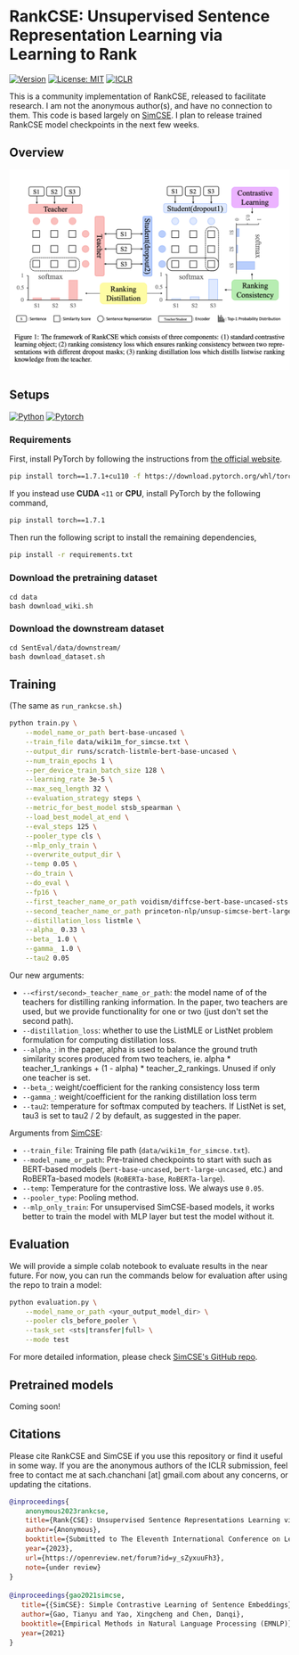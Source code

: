 # RankCSE: Unsupervised Sentence Representation Learning via Learning to Rank

[![Version](https://img.shields.io/badge/Version-v0.1.0-blue?color=FF8000?color=009922)](https://img.shields.io/badge/Version-v0.1.0-blue)
[![License: MIT](https://img.shields.io/badge/License-MIT-orange.svg)](https://opensource.org/licenses/MIT)
[![ICLR](https://img.shields.io/badge/ICLR%20Submission-Under%20Review-blueviolet)](https://openreview.net/forum?id=y_sZyxuuFh3)

This is a community implementation of RankCSE, released to facilitate research. I am not the anonymous author(s), and have no connection to them.
This code is based largely on [SimCSE](https://github.com/princeton-nlp/SimCSE). I plan to release trained RankCSE model checkpoints in the next few weeks.

## Overview
![RankCSE](rankcse.png)

## Setups

[![Python](https://img.shields.io/badge/python-3.8.6-blue?logo=python&logoColor=FED643)](https://www.python.org/downloads/release/python-386/)
[![Pytorch](https://img.shields.io/badge/pytorch-1.7.1-red?logo=pytorch)](https://pytorch.org/get-started/previous-versions/)

### Requirements

First, install PyTorch by following the instructions from [the official website](https://pytorch.org). 

```bash
pip install torch==1.7.1+cu110 -f https://download.pytorch.org/whl/torch_stable.html
```

If you instead use **CUDA** `<11` or **CPU**, install PyTorch by the following command,

```bash
pip install torch==1.7.1
```

Then run the following script to install the remaining dependencies,

```bash
pip install -r requirements.txt
```

### Download the pretraining dataset
```
cd data
bash download_wiki.sh
```

### Download the downstream dataset
```
cd SentEval/data/downstream/
bash download_dataset.sh
```

## Training
(The same as `run_rankcse.sh`.)
```bash
python train.py \
    --model_name_or_path bert-base-uncased \
    --train_file data/wiki1m_for_simcse.txt \
    --output_dir runs/scratch-listmle-bert-base-uncased \
    --num_train_epochs 1 \
    --per_device_train_batch_size 128 \
    --learning_rate 3e-5 \
    --max_seq_length 32 \
    --evaluation_strategy steps \
    --metric_for_best_model stsb_spearman \
    --load_best_model_at_end \
    --eval_steps 125 \
    --pooler_type cls \
    --mlp_only_train \
    --overwrite_output_dir \
    --temp 0.05 \
    --do_train \
    --do_eval \
    --fp16 \
    --first_teacher_name_or_path voidism/diffcse-bert-base-uncased-sts \
    --second_teacher_name_or_path princeton-nlp/unsup-simcse-bert-large-uncased \
    --distillation_loss listmle \
    --alpha_ 0.33 \
    --beta_ 1.0 \
    --gamma_ 1.0 \
    --tau2 0.05
```

Our new arguments:
* `--<first/second>_teacher_name_or_path`: the model name of of the teachers for distilling ranking information. In the paper, two teachers are used, but we provide functionality for one or two (just don't set the second path).
* `--distillation_loss`: whether to use the ListMLE or ListNet problem formulation for computing distillation loss. 
* `--alpha_`: in the paper, alpha is used to balance the ground truth similarity scores produced from two teachers, ie. alpha * teacher_1_rankings + (1 - alpha) * teacher_2_rankings. Unused if only one teacher is set.
* `--beta_`: weight/coefficient for the ranking consistency loss term
* `--gamma_`: weight/coefficient for the ranking distillation loss term
* `--tau2`: temperature for softmax computed by teachers. If ListNet is set, tau3 is set to tau2 / 2 by default, as suggested in the paper. 


Arguments from [SimCSE](https://github.com/princeton-nlp/SimCSE):
* `--train_file`: Training file path (`data/wiki1m_for_simcse.txt`). 
* `--model_name_or_path`: Pre-trained checkpoints to start with such as BERT-based models (`bert-base-uncased`, `bert-large-uncased`, etc.) and RoBERTa-based models (`RoBERTa-base`, `RoBERTa-large`).
* `--temp`: Temperature for the contrastive loss. We always use `0.05`.
* `--pooler_type`: Pooling method.
* `--mlp_only_train`: For unsupervised SimCSE-based models, it works better to train the model with MLP layer but test the model without it.

## Evaluation


We will provide a simple colab notebook to evaluate results in the near future. For now, you can run the commands below for evaluation after using the repo to train a model:

```bash
python evaluation.py \
    --model_name_or_path <your_output_model_dir> \
    --pooler cls_before_pooler \
    --task_set <sts|transfer|full> \
    --mode test
```

For more detailed information, please check [SimCSE's GitHub repo](https://github.com/princeton-nlp/SimCSE).


## Pretrained models

Coming soon!

## Citations

Please cite RankCSE and SimCSE if you use this repository or find it useful in some way. If you are the anonymous authors of the ICLR submission, feel free to contact me
at sach.chanchani [at] gmail.com about any concerns, or updating the citations. 

```bibtex
@inproceedings{
    anonymous2023rankcse,
    title={Rank{CSE}: Unsupervised Sentence Representations Learning via Learning to Rank},
    author={Anonymous},
    booktitle={Submitted to The Eleventh International Conference on Learning Representations },
    year={2023},
    url={https://openreview.net/forum?id=y_sZyxuuFh3},
    note={under review}
}

@inproceedings{gao2021simcse,
   title={{SimCSE}: Simple Contrastive Learning of Sentence Embeddings},
   author={Gao, Tianyu and Yao, Xingcheng and Chen, Danqi},
   booktitle={Empirical Methods in Natural Language Processing (EMNLP)},
   year={2021}
}
```
